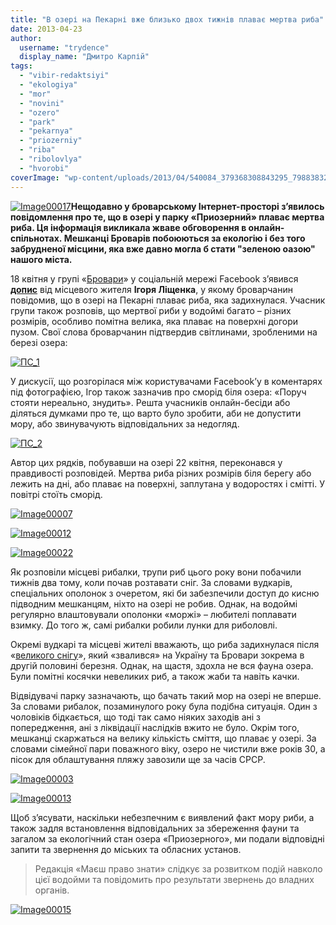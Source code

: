 ```yaml
---
title: "В озері на Пекарні вже близько двох тижнів плаває мертва риба"
date: 2013-04-23
author: 
  username: "trydence"
  display_name: "Дмитро Карпій"
tags: 
  - "vibir-redaktsiyi"
  - "ekologiya"
  - "mor"
  - "novini"
  - "ozero"
  - "park"
  - "pekarnya"
  - "priozerniy"
  - "riba"
  - "ribolovlya"
  - "hvorobi"
coverImage: "wp-content/uploads/2013/04/540084_379368308843295_798838327_n.jpg"
---
```


[![Image00017](https://mpz.brovary.org/wp-content/uploads/2013/04/Image000171.jpg)](https://mpz.brovary.org/wp-content/uploads/2013/04/Image000171.jpg)**Нещодавно у броварському Інтернет-просторі з’явилось повідомлення про те, що в озері у парку «Приозерний» плаває мертва риба. Ця інформація викликала жваве обговорення в онлайн-спільнотах. Мешканці Броварів побоюються за екологію і без того забрудненої місцини, яка вже давно могла б стати "зеленою оазою" нашого міста.**

18 квітня у групі «[Бровари](http://www.facebook.com/groups/brovary/)» у соціальній мережі Facebook з’явився [**допис**](http://www.facebook.com/photo.php?fbid=379368308843295&set=o.332302140133092&type=1&relevant_count=1&ref=nf) від місцевого жителя **Ігоря Ліщенка**, у якому броварчанин повідомив, що в озері на Пекарні плаває риба, яка задихнулася. Учасник групи також розповів, що мертвої риби у водоймі багато – різних розмірів, особливо помітна велика, яка плаває на поверхні догори пузом. Свої слова броварчанин підтвердив світлинами, зробленими на березі озера:

[![ПС_1](https://mpz.brovary.org/wp-content/uploads/2013/04/PS_1.jpg)](https://mpz.brovary.org/wp-content/uploads/2013/04/PS_1.jpg)

У дискусії, що розгорілася між користувачами Facebook’у в коментарях під фотографією, Ігор також зазначив про сморід біля озера: «Поруч стояти нереально, знудить». Решта учасників онлайн-бесіди або діляться думками про те, що варто було зробити, аби не допустити мору, або звинувачують відповідальних за недогляд.

[![ПС_2](https://mpz.brovary.org/wp-content/uploads/2013/04/PS_2.jpg)](https://mpz.brovary.org/wp-content/uploads/2013/04/PS_2.jpg)

Автор цих рядків, побувавши на озері 22 квітня, переконався у правдивості розповідей. Мертва риба різних розмірів біля берегу або лежить на дні, або плаває на поверхні, заплутана у водоростях і смітті. У повітрі стоїть сморід.

[![Image00007](https://mpz.brovary.org/wp-content/uploads/2013/04/Image000071.jpg)](https://mpz.brovary.org/wp-content/uploads/2013/04/Image000071.jpg)

[![Image00012](https://mpz.brovary.org/wp-content/uploads/2013/04/Image000121.jpg)](https://mpz.brovary.org/wp-content/uploads/2013/04/Image000121.jpg)

[![Image00022](https://mpz.brovary.org/wp-content/uploads/2013/04/Image000221.jpg)](https://mpz.brovary.org/wp-content/uploads/2013/04/Image000221.jpg)

Як розповіли місцеві рибалки, трупи риб цього року вони побачили тижнів два тому, коли почав розтавати сніг. За словами вудкарів, спеціальних ополонок з очеретом, які би забезпечили доступ до кисню підводним мешканцям, ніхто на озері не робив. Однак, на водоймі регулярно влаштовували ополонки «моржі» – любителі поплавати взимку. До того ж, самі рибалки робили лунки для риболовлі.

Окремі вудкарі та місцеві жителі вважають, що риба задихнулася після «[великого снігу](https://mpz.brovary.org/brovarchani-viyshli-na-borotbu-zi-snigovoyu-stihiyeyu-foto/)», який «звалився» на Україну та Бровари зокрема в другій половині березня. Однак, на щастя, здохла не вся фауна озера. Були помітні косячки невеликих риб, а також жаби та навіть качки.

Відвідувачі парку зазначають, що бачать такий мор на озері не вперше. За словами рибалок, позаминулого року була подібна ситуація. Один з чоловіків бідкається, що тоді так само ніяких заходів ані з попередження, ані з ліквідації наслідків вжито не було. Окрім того, мешканці скаржаться на велику кількість сміття, що плаває у озері. За словами сімейної пари поважного віку, озеро не чистили вже років 30, а пісок для облаштування пляжу завозили ще за часів СРСР.

[![Image00003](https://mpz.brovary.org/wp-content/uploads/2013/04/Image000032.jpg)](https://mpz.brovary.org/wp-content/uploads/2013/04/Image000032.jpg)

[![Image00013](https://mpz.brovary.org/wp-content/uploads/2013/04/Image00013.jpg)](https://mpz.brovary.org/wp-content/uploads/2013/04/Image00013.jpg)

Щоб з’ясувати, наскільки небезпечним є виявлений факт мору риби, а також задля встановлення відповідальних за збереження фауни та загалом за екологічний стан озера «Приозерного», ми подали відповідні запити та звернення до міських та обласних установ.

> Редакція «Маєш право знати» слідкує за розвитком подій навколо цієї водойми та повідомить про результати звернень до владних органів.

[![Image00015](https://mpz.brovary.org/wp-content/uploads/2013/04/Image00015.jpg)](https://mpz.brovary.org/wp-content/uploads/2013/04/Image00015.jpg)

